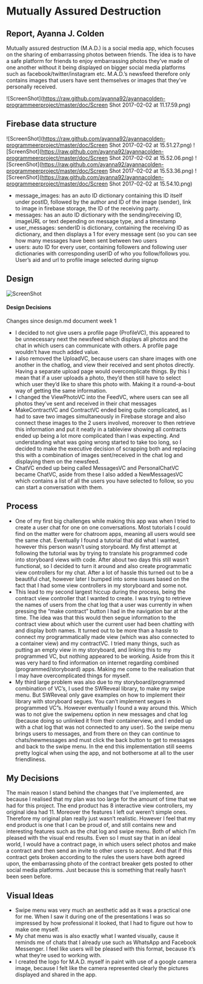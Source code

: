 # Mutually Assured Destruction
## Report, Ayanna J. Colden

Mutually assured destruction (M.A.D.) is a social media app, which focuses on the sharing of embarrassing photos between friends. The idea is to have a safe platform for friends to enjoy embarrassing photos they’ve made of one another without it being displayed on bigger social media platforms such as facebook/twitter/instagram etc. M.A.D.’s newsfeed therefore only contains images that users have sent themselves or images that they’ve personally received. 

![ScreenShot](https://raw.github.com/ayanna92/ayannacolden-programmeerproject/master/doc/Screen Shot 2017-02-02 at 11.17.59.png)

## Firebase data structure
![ScreenShot](https://raw.github.com/ayanna92/ayannacolden-programmeerproject/master/doc/Screen Shot 2017-02-02 at 15.51.27.png) ![ScreenShot](https://raw.github.com/ayanna92/ayannacolden-programmeerproject/master/doc/Screen Shot 2017-02-02 at 15.52.06.png) ![ScreenShot](https://raw.github.com/ayanna92/ayannacolden-programmeerproject/master/doc/Screen Shot 2017-02-02 at 15.53.36.png) ![ScreenShot](https://raw.github.com/ayanna92/ayannacolden-programmeerproject/master/doc/Screen Shot 2017-02-02 at 15.54.10.png)

* message_images: has an auto ID dictionary containing this ID itself under postID, followed by the author and ID of the image (sender), link to image in firebase storage, the ID of the receiving party.
* messages: has an auto ID dictionary with the sending/receiving ID, imageURL or text depending on message type, and a timestamp
* user_messages: senderID is dictionary, containing the receiving ID as dictionary, and then displays a 1 for every message sent (so you can see how many messages have been sent between two users
* users: auto ID for every user, containing followers and following user dictionaries with corresponding userID of who you follow/follows you. User’s aid and url to profile image selected during signup

## Design
![ScreenShot](https://raw.github.com/ayanna92/ayannacolden-programmeerproject/master/doc/EndDesign3.png)

#### Design Decisions

Changes since design.md document week 1
* I decided to not give users a profile page (ProfileVC), this appeared to be unnecessary next the newsfeed which displays all photos and the chat in which users can communicate with others. A profile page wouldn’t have much added value.
* I also removed the UploadVC, because users can share images with one another in the chatlog, and view their received and sent photos directly. Having a separate upload page would overcomplicate things. By this I mean that if a user uploads a photo, they’d then still have to select which user they’d like to share this photo with. Making it a round-a-bout way of getting the same information. 
* I changed the ViewPhotoVC into the FeedVC, where users can see all photos they’ve sent and received in their chat messages
* MakeContractVC and ContractVC ended being quite complicated, as I had to save two images simultaneously in Firebase storage and also connect these images to the 2 users involved, moreover to then retrieve this information and put it neatly in a tableview showing all contracts ended up being a lot more complicated than I was expecting. And understanding what was going wrong started to take too long, so I decided to make the executive decision of scrapping both and replacing this with a combination of images sent/received in the chat log and displaying them on the newsfeed. 
* ChatVC ended up being called MessagesVC and PersonalChatVC became ChatVC, aside from these I also added a NewMessagesVC which contains a list of all the users you have selected to follow, so you can start a conversation with them. 

## Process
* One of my first big challenges while making this app was when I tried to create a user chat for one on one conversations. Most tutorials I could find on the matter were for chatroom apps, meaning all users would see the same chat. Eventually I found a tutorial that did what I wanted, however this person wasn’t using storyboard. My first attempt at following the tutorial was by trying to translate his programmed code into storyboard views with code. After about two days this still wasn’t functional, so I decided to turn it around and also create programmatic view controllers for my chat. After a lot of hassle this turned out to be a beautiful chat, however later I bumped into some issues based on the fact that I had some view controllers in my storyboard and some not. 
* This lead to my second largest hiccup during the process, being the contract view controller that I wanted to create. I was trying to retrieve the names of users from the chat log that a user was currently in when pressing the “make contract” button I had in the navigation bar at the time. The idea was that this would then segue information to the contract view about which user the current user had been chatting with and display both names. It turned out to be more than a hassle to connect my programmatically made view (which was also connected to a container view) and my contractVC. I tried many things, such as putting an empty view in my storyboard, and linking this to my programmed VC, but nothing appeared to be working. Aside from this it was very hard to find information on internet regarding combined (programmed/storyboard) apps. Making me come to the realisation that I may have overcomplicated things for myself. 
* My third large problem was also due to my storyboard/programmed combination of VC’s, I used the SWReveal library, to make my swipe menu. But SWReveal only gave examples on how to implement their library with storyboard segues. You can’t implement segues in programmed VC”s. However eventually I found a way around this. Which was to not give the swipemenu option in new messages and chat log (because doing so unlinked it from their containerview, and I ended up with a chat log that was not connected to any user). So the swipe menu brings users to messages, and from there on they can continue to chats/newmessages and must click the back button to get to messages and back to the swipe menu. In the end this implementation still seems pretty logical when using the app, and not bothersome at all to the user friendliness. 

## My Decisions
The main reason I stand behind the changes that I’ve implemented, are because I realised that my plan was too large for the amount of time that we had for this project. The end product has 8 interactive view controllers, my original idea had 11. Moreover the features I left out weren’t simple ones. Therefore my original plan really just wasn’t realistic. However I feel that my end product is one that I can be proud of, and still contains new and interesting features such as the chat log and swipe menu. Both of which I’m pleased with the visual end results. Even so I must say that in an ideal world, I would have a contract page, in which users select photos and make a contract and then send an invite to other users to accept. And that if this contract gets broken according to the rules the users have both agreed upon, the embarrassing photo of the contract breaker gets posted to other social media platforms. Just because this is something that really hasn’t been seen before. 

## Visual Ideas
* Swipe menu was very much an aesthetic add as it was a practical one for me. When I saw it during one of the presentations I was so impressed by how professional it looked, that I had to figure out how to make one myself. 
* My chat menu was is also exactly what I wanted visually, cause it reminds me of chats that I already use such as WhatsApp and Facebook Messenger. I feel like users will be pleased with this format, because it’s what they’re used to working with. 
* I created the logo for M.A.D. myself in paint with use of a google camera image, because I felt like the camera represented clearly the pictures displayed and shared in the app. 
